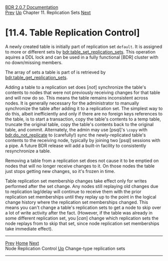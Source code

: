   [BDR 2.0.7 Documentation](README.md)                                                                                                                       
  [Prev](replication-sets-nodes.md "Node Replication Control")   [Up](replication-sets.md)    Chapter 11. Replication Sets    [Next](replication-sets-changetype.md "Change-type replication sets")  


# [11.4. Table Replication Control]

A newly created table is initially part of replication set
`default`. It is assigned to more or different sets by
[bdr.table_set_replication_sets](functions-replication-sets.md#FUNCTION-BDR-TABLE-SET-REPLICATION-SETS).
This operation aquires a DDL lock and can be used in a fully functional
[BDR] cluster with no down/missing members.

The array of sets a table is part of is retrieved by
[bdr.table_get_replication_sets](functions-replication-sets.md#FUNCTION-BDR-TABLE-GET-REPLICATION-SETS).

Adding a table to a replication set does [*not*] synchronize
the table\'s contents to nodes that were not previously receiving
changes for that table and will now do so. This means the table remains
inconsistent across nodes. It is generally necessary for the
administrator to manually synchronize the table after adding it to a
replication set. The simplest way to do this, albeit inefficiently and
only if there are no foreign keys references to the table, is to start a
transaction, copy the table\'s contents to a temp table, truncate the
original table, copy the table\'s contents back to the original table,
and commit. Alternately, the admin may use [psql]\'s
`\copy` with
[bdr.do_not_replicate](bdr-configuration-variables.md#GUC-BDR-DO-NOT-REPLICATE)
to (carefully!) sync the newly-replicated table\'s contents to the
receiving node, typically by joining two [psql] sessions
with a pipe. A future BDR release will add a built-in facility to
consistently resynchronize a table.

Removing a table from a replication set does not cause it to be emptied
on nodes that will no longer receive changes to it. On those nodes the
table just stops getting new changes, so it\'s frozen in time.

Table replication set membership changes take effect only for writes
performed after the set change. Any nodes still replaying old changes
due to replication lag/delay will continue to receive them with the
prior replication set memberships until they replay up to the point in
the logical change history where the replication set memberships
changed. This means you can\'t change a table\'s replication sets to get
a node to skip over a lot of write activity after the fact. (However, if
the table was already in some different replication set, you
[*can*] change which replication sets the node replays from
to skip that set, since node replication set memberships take immediate
effect).



  ---------------------------------------------------- -------------------------------------------- ---------------------------------------------------------
  [Prev](replication-sets-nodes.md)        [Home](README.md)         [Next](replication-sets-changetype.md)  
  Node Replication Control                              [Up](replication-sets.md)                               Change-type replication sets
  ---------------------------------------------------- -------------------------------------------- ---------------------------------------------------------
